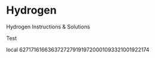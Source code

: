 # Hydrogen
Hydrogen Instructions &amp; Solutions

Test

local 62717161663637272791919720001093321001922174
